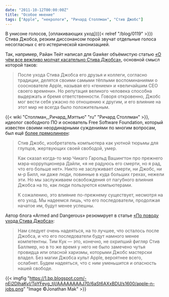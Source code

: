```yaml
---
date: "2011-10-12T00:00:00Z"
title: "Особое мнение"
tags: ["Apple", "некрологи", "Ричард Столлман", "Стив Джобс"]
---
```


В унисоне голосов, [оплакивающих уход]({{< relref "/blog/0119" >}}) Стива Джобса, резким диссонансом порой звучат отдельные голоса несогласных с его истерической канонизацией.

Так, например, Райан Тейт написал для Gawker объёмистую статью [«О чём все вежливо молчат касательно Стива Джобса»](http://gawker.com/5847344/what-everyone-is-too-polite-to-say-about-steve-jobs), основной смысл которой таков:

<!--more-->

> После ухода Стива Джобса его друзья и коллеги, согласно традиции, делятся своими самыми тёплыми воспоминаниями о сооснователе Apple, называя его «гением» и «величайшим CEO своего времени». Но репутация великого человека способна выдержать и бремя ответственности. Говоря откровенно, Джобс мог вести себя ужасно по отношению к другим, и его влияние на этот мир не всегда было положительным.

{{< wiki "Столлман,_Ричард_Мэттью" "ru" "Ричард Столлман" >}}, идеолог свободного ПО и основатель Free Software Foundation, который известен своими неординарными суждениями по многим вопросам, был ещё [более прямолинеен](http://stallman.org/archives/2011-jul-oct.html#06_October_2011_%28Steve_Jobs%29):

> Стив Джобс, изобретатель компьютера как уютной тюрьмы для глупцов, жертвующих своей свободой, умер.
>
> Как сказал когда-то мэр Чикаго Гарольд Вашингтон про прежнего мэра-коррупционера Дайли, «я не радуюсь его смерти, но я рад, что его больше нет». Никто не заслуживает смерти, ни Джобс, ни м-р Билл, ни даже люди, повинные в куда больших грехах, нежели эти. Но мы заслуживаем освобождения от пагубного влияния Джобса на то, как люди пользуются компьютерами.
>
> К сожалению, это влияние по-прежнему существует, несмотря на его уход. Мы надеемся лишь, что его последователи, продолжая начатое им, будут менее успешны.

Автор блога «Armed and Dangerous» резюмирует в статье [«По поводу ухода Стива Джобса»](http://esr.ibiblio.org/?p=3790):

> Нам следует очень надеяться, на то лучшее, что осталось после Джобса, и что его последователи будут намного менее компетентны. Тим Кук — это, конечно, не охрипший фигляр Стив Баллмер, но в то же время у него не было замечено чутья провидца или опасной харизмы, которыми Джобс мастерски владел. Без магии Джобса культ Apple, вероятнее всего, ослабнет. Будем надеяться, что с ним уменьшится и опасность нашей свободе.

{{< imgfig "https://1.bp.blogspot.com/-nEj2DlhaKyI/TpYFeyg_tjI/AAAAAAAAJ70/6aSt6AXxBDU/s1600/apple-n-jobs.png" "Image ©Jonathan Mak" >}}
